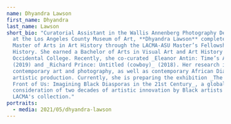 ```yaml
---
name: Dhyandra Lawson
first_name: Dhyandra
last_name: Lawson
short_bio: "Curatorial Assistant in the Wallis Annenberg Photography Department
  at the Los Angeles County Museum of Art, **Dhyandra Lawson** completed her
  Master of Arts in Art History through the LACMA-ASU Master’s Fellowship in Art
  History. She earned a Bachelor of Arts in Visual Art and Art History from
  Occidental College. Recently, she co-curated _Eleanor Antin: Time’s Arrow_
  (2019) and _Richard Prince: Untitled (cowboy)_ (2018). Her research includes
  contemporary art and photography, as well as contemporary African Diasporic
  artistic production. Currently, she is preparing the exhibition _The Past in
  Front of Us: Imagining Black Diasporas in the 21st Century_, a global
  consideration of two decades of artistic innovation by Black artists from
  LACMA's collection."
portraits:
  - media: 2021/05/dhyandra-lawson
---
```

